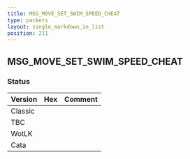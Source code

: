 ```yaml
---
title: MSG_MOVE_SET_SWIM_SPEED_CHEAT
type: packets
layout: single_markdown_in_list
position: 211
---
```


## MSG_MOVE_SET_SWIM_SPEED_CHEAT

### Status

Version | Hex | Comment
---------- | ---------- | ---------- 
Classic |  |  
TBC |  |  
WotLK |  |  
Cata |  |  
